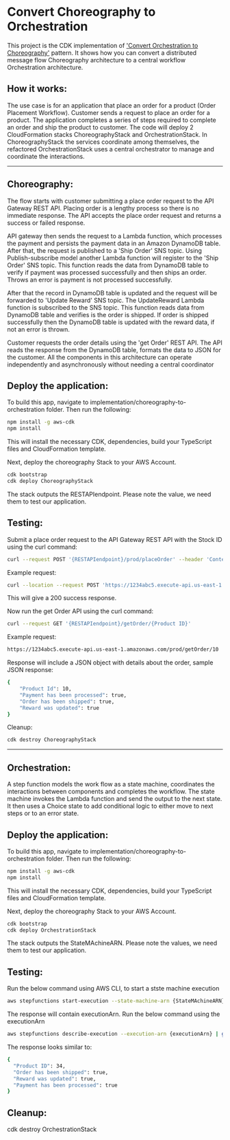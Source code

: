 # Convert Choreography to Orchestration
This project is the CDK implementation of ['Convert Orchestration to Choreography'](https://serverlessland.com/refactoring-serverless/choreography-to-orchestration) pattern. It shows how you can convert a distributed message flow Choreography architecture to a central workflow Orchestration architecture. 

## How it works: 
The use case is for an application that place an order for a product (Order Placement Workflow). Customer sends a request to place an order for a product. The application completes a series of steps required to complete an order and ship the product to customer. The code will deploy 2 CloudFormation stacks ChoreographyStack and OrchestrationStack. In ChoreographyStack the services coordinate among themselves, the refactored OrchestrationStack uses a central orchestrator to manage and coordinate the interactions. 

***
## Choreography: 

The flow starts with customer submitting a place order request to the API Gateway REST API. Placing order is a lengthy process so there is no immediate response. The API accepts the place order request and returns a success or failed response. 

API gateway then sends the request to a Lambda function, which processes the payment and persists the payment data in an Amazon DynamoDB table. After that, the request is published to a 'Ship Order' SNS topic. Using Publish-subscribe model another Lambda function will register to the 'Ship Order' SNS topic. This function reads the data from DynamoDB table to verify if payment was processed successfully and then ships an order. Throws an error is payment is not processed successfully. 

After that the record in DynamoDB table is updated and the request will be forwarded to 'Update Reward' SNS topic. The UpdateReward Lambda function is subscribed to the SNS topic. This function reads data from DynamoDB table and verifies is the order is shipped. If order is shipped successfully then the DynamoDB table is updated with the reward data, if not an error is thrown. 

Customer requests the order details using the 'get Order' REST API. The API reads the response from the DynamoDB table, formats the data to JSON for the customer. All the components in this architecture can operate independently and asynchronously without needing a central coordinator

## Deploy the application:
To build this app, navigate to implementation/choreography-to-orchestration folder. Then run the following:

```bash
npm install -g aws-cdk
npm install
```

This will install the necessary CDK, dependencies, build your TypeScript files and CloudFormation template.

Next, deploy the choreography Stack to your AWS Account.

```bash
cdk bootstrap
cdk deploy ChoreographyStack
```

The stack outputs the RESTAPIendpoint. Please note the value, we need them to test our application. 

## Testing:

Submit a place order request to the API Gateway REST API with the Stock ID using the curl command: 

```bash
curl --request POST '{RESTAPIendpoint}/prod/placeOrder' --header 'Content-Type: text/plain' --data-raw '{"product_id" : Product ID(should be an integer)}'

````

Example request: 

```bash
curl --location --request POST 'https://1234abc5.execute-api.us-east-1.amazonaws.com/prodplaceOrder' --header 'Content-Type: text/plain' --data-raw '{"product_id" : 10)}'

```

This will give a 200 success response.

Now run the get Order API using the curl command:

```bash
curl --request GET '{RESTAPIendpoint}/getOrder/{Product ID}'
```
Example request: 

```bash
https://1234abc5.execute-api.us-east-1.amazonaws.com/prod/getOrder/10
```

Response will include a JSON object with details about the order, sample JSON response:

```bash
{
    "Product Id": 10,
    "Payment has been processed": true,
    "Order has been shipped": true,
    "Reward was updated": true
}
```

Cleanup:

```bash
cdk destroy ChoreographyStack
```
***

## Orchestration:

A step function models the work flow as a state machine, coordinates the interactions between components and completes the workflow. The state machine invokes the Lambda function and send the output to the next state. It then uses a Choice state to add conditional logic to either move to next steps or to an error state. 

## Deploy the application:
To build this app, navigate to implementation/choreography-to-orchestration folder. Then run the following:

```bash
npm install -g aws-cdk
npm install
```

This will install the necessary CDK, dependencies, build your TypeScript files and CloudFormation template.

Next, deploy the choreography Stack to your AWS Account.

```bash
cdk bootstrap
cdk deploy OrchestrationStack
```
The stack outputs the StateMAchineARN. Please note the values, we need them to test our application. 

## Testing:
Run the below command using AWS CLI, to start a stste machine execution

```bash
aws stepfunctions start-execution --state-machine-arn {StateMAchineARN}  --input "$(echo '{"product-id": 10}' | jq -R . )"
```

The response will contain executionArn. Run the below command using the executionArn

```bash
aws stepfunctions describe-execution --execution-arn {executionArn} | grep output  |sed 's/\\//g'
```

The response looks similar to: 

```bash
{
  "Product ID": 34,
  "Order has been shipped": true,
  "Reward was updated": true,
  "Payment has been processed": true
}

```
## Cleanup:
cdk destroy OrchestrationStack